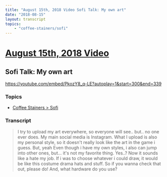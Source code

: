 ```yaml
---
title: "August 15th, 2018 Video Sofi Talk: My own art"
date: "2018-08-15"
layout: transcript
topics:
    - "coffee-stainers/sofi"
---
```

# [August 15th, 2018 Video](../2018-08-15.md)
## Sofi Talk: My own art
https://youtube.com/embed/PkozY8_q-LE?autoplay=1&start=300&end=339

### Topics
* [Coffee Stainers > Sofi](../topics/coffee-stainers/sofi.md)

### Transcript

> I try to upload my art everywhere, so everyone will see.. but.. no one ever does. My main social media is Instagram. What I upload is also my personal style, so it doesn't really look like the art in the game i guess. But, yeah Even though i have my own styles, i also can jump into other ones, but... it's not my favorite thing. Yes..? Now it sounds like a hate my job. If i was to choose whatever i could draw, it would be like this costume drama hats and stuff. So if you wanna check that out, please do! And, what hardware do you use?
